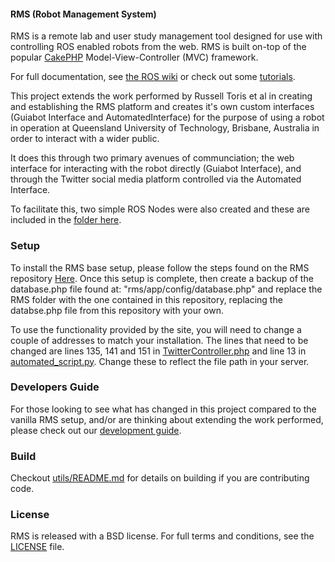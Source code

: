 #### RMS (Robot Management System)

RMS is a remote lab and user study management tool designed for use with controlling ROS enabled robots from the web. RMS is built on-top of the popular [CakePHP](http://cakephp.org/) Model-View-Controller (MVC) framework.

For full documentation, see [the ROS wiki](http://ros.org/wiki/rms) or check out some [tutorials](http://www.ros.org/wiki/rms/#Tutorials).

This project extends the work performed by Russell Toris et al in creating and establishing the RMS platform and creates it's own custom interfaces (Guiabot Interface and AutomatedInterface) for the purpose of using a robot in operation at Queensland University of Technology, Brisbane, Australia in order to interact with a wider public.

It does this through two primary avenues of communciation; the web interface for interacting with the robot directly (Guiabot Interface), and through the Twitter social media platform controlled via the Automated Interface.

To facilitate this, two simple ROS Nodes were also created and these are included in the [folder here](/ROS_Nodes).

### Setup

To install the RMS base setup, please follow the steps found on the RMS repository [Here](https://github.com/WPI-RAIL/rms). Once this setup is complete, then create a backup of the database.php file found at: "rms/app/config/database.php" and replace the RMS folder with the one contained in this repository, replacing the databse.php file from this repository with your own.

To use the functionality provided by the site, you will need to change a couple of addresses to match your installation. The lines that need to be changed are lines 135, 141 and 151 in [TwitterController.php](/app/Controller/TwitterController.php) and line 13 in [automated_script.py](automated_script.py). Change these to reflect the file path in your server.

### Developers Guide

For those looking to see what has changed in this project compared to the vanilla RMS setup, and/or are thinking about extending the work performed, please check out our [development guide](utils/DEVELOPMENT.md).

### Build
Checkout [utils/README.md](utils/README.md) for details on building if you are contributing code.

### License
RMS is released with a BSD license. For full terms and conditions, see the [LICENSE](LICENSE) file.
